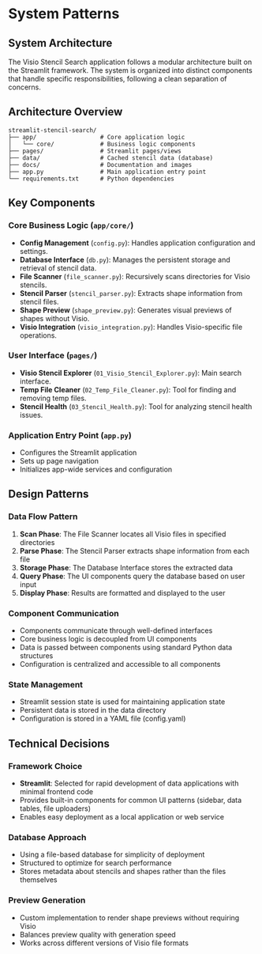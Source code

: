 # System Patterns

## System Architecture
The Visio Stencil Search application follows a modular architecture built on the Streamlit framework. The system is organized into distinct components that handle specific responsibilities, following a clean separation of concerns.

## Architecture Overview
```
streamlit-stencil-search/
├── app/                  # Core application logic
│   └── core/             # Business logic components
├── pages/                # Streamlit pages/views
├── data/                 # Cached stencil data (database)
├── docs/                 # Documentation and images
├── app.py                # Main application entry point
└── requirements.txt      # Python dependencies
```

## Key Components

### Core Business Logic (`app/core/`)
- **Config Management** (`config.py`): Handles application configuration and settings.
- **Database Interface** (`db.py`): Manages the persistent storage and retrieval of stencil data.
- **File Scanner** (`file_scanner.py`): Recursively scans directories for Visio stencils.
- **Stencil Parser** (`stencil_parser.py`): Extracts shape information from stencil files.
- **Shape Preview** (`shape_preview.py`): Generates visual previews of shapes without Visio.
- **Visio Integration** (`visio_integration.py`): Handles Visio-specific file operations.

### User Interface (`pages/`)
- **Visio Stencil Explorer** (`01_Visio_Stencil_Explorer.py`): Main search interface.
- **Temp File Cleaner** (`02_Temp_File_Cleaner.py`): Tool for finding and removing temp files.
- **Stencil Health** (`03_Stencil_Health.py`): Tool for analyzing stencil health issues.

### Application Entry Point (`app.py`)
- Configures the Streamlit application
- Sets up page navigation
- Initializes app-wide services and configuration

## Design Patterns

### Data Flow Pattern
1. **Scan Phase**: The File Scanner locates all Visio files in specified directories
2. **Parse Phase**: The Stencil Parser extracts shape information from each file
3. **Storage Phase**: The Database Interface stores the extracted data
4. **Query Phase**: The UI components query the database based on user input
5. **Display Phase**: Results are formatted and displayed to the user

### Component Communication
- Components communicate through well-defined interfaces
- Core business logic is decoupled from UI components
- Data is passed between components using standard Python data structures
- Configuration is centralized and accessible to all components

### State Management
- Streamlit session state is used for maintaining application state
- Persistent data is stored in the data directory
- Configuration is stored in a YAML file (config.yaml)

## Technical Decisions

### Framework Choice
- **Streamlit**: Selected for rapid development of data applications with minimal frontend code
- Provides built-in components for common UI patterns (sidebar, data tables, file uploaders)
- Enables easy deployment as a local application or web service

### Database Approach
- Using a file-based database for simplicity of deployment
- Structured to optimize for search performance
- Stores metadata about stencils and shapes rather than the files themselves

### Preview Generation
- Custom implementation to render shape previews without requiring Visio
- Balances preview quality with generation speed
- Works across different versions of Visio file formats 